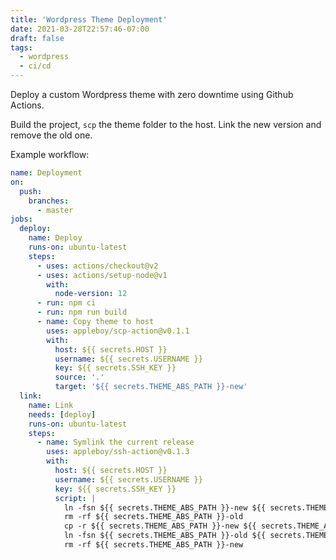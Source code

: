 ```yaml
---
title: 'Wordpress Theme Deployment'
date: 2021-03-28T22:57:46-07:00
draft: false
tags:
  - wordpress
  - ci/cd
---
```


Deploy a custom Wordpress theme with zero downtime using Github Actions.

<!--more-->

Build the project, `scp` the theme folder to the host. Link the new version and remove the old one.

Example workflow:

```yaml
name: Deployment
on:
  push:
    branches:
      - master
jobs:
  deploy:
    name: Deploy
    runs-on: ubuntu-latest
    steps:
      - uses: actions/checkout@v2
      - uses: actions/setup-node@v1
        with:
          node-version: 12
      - run: npm ci
      - run: npm run build
      - name: Copy theme to host
        uses: appleboy/scp-action@v0.1.1
        with:
          host: ${{ secrets.HOST }}
          username: ${{ secrets.USERNAME }}
          key: ${{ secrets.SSH_KEY }}
          source: '.'
          target: '${{ secrets.THEME_ABS_PATH }}-new'
  link:
    name: Link
    needs: [deploy]
    runs-on: ubuntu-latest
    steps:
      - name: Symlink the current release
        uses: appleboy/ssh-action@v0.1.3
        with:
          host: ${{ secrets.HOST }}
          username: ${{ secrets.USERNAME }}
          key: ${{ secrets.SSH_KEY }}
          script: |
            ln -fsn ${{ secrets.THEME_ABS_PATH }}-new ${{ secrets.THEME_ABS_PATH }}
            rm -rf ${{ secrets.THEME_ABS_PATH }}-old
            cp -r ${{ secrets.THEME_ABS_PATH }}-new ${{ secrets.THEME_ABS_PATH }}-old
            ln -fsn ${{ secrets.THEME_ABS_PATH }}-old ${{ secrets.THEME_ABS_PATH }}
            rm -rf ${{ secrets.THEME_ABS_PATH }}-new
```
